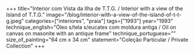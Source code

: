 +++
title="Interior com Vista da Ilha de T.T.G. / Interior with a view of the Island of T.T.G."
image="/blog/interior-with-a-view-of-the-island-of-t-t-g.jpeg"
categories=["interiores", "praia"]
tags=["1993"]
year="1993"
technique_english="Óleo s/tela s/eucatex com moldura antiga / Oil on canvas on masonite with an antique frame"
technique_portuguese=""
size_of_painting="64 cm x 34 cm"
statement="Coleção Particular / Private Collection"
+++
